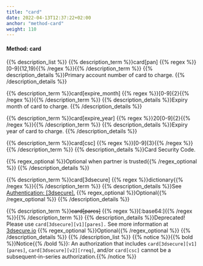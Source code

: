 ```yaml
---
title: "card"
date: 2022-04-13T12:37:22+02:00
anchor: "method-card"
weight: 110
---
```

#### Method: card
{{% description_list %}}
{{% description_term %}}card[pan] {{% regex %}}[0-9]{12,19}{{% /regex %}}{{% /description_term %}}
{{% description_details %}}Primary account number of card to charge.
{{% /description_details %}}

{{% description_term %}}card[expire_month] {{% regex %}}[0-9]{2}{{% /regex %}}{{% /description_term %}}
{{% description_details %}}Expiry month of card to charge.
{{% /description_details %}}

{{% description_term %}}card[expire_year] {{% regex %}}20[0-9]{2}{{% /regex %}}{{% /description_term %}}
{{% description_details %}}Expiry year of card to charge.
{{% /description_details %}}

{{% description_term %}}card[csc] {{% regex %}}[0-9]{3}{{% /regex %}}{{% /description_term %}}
{{% description_details %}}Card Security Code.

{{% regex_optional %}}Optional when partner is trusted{{% /regex_optional %}}
{{% /description_details %}}

{{% description_term %}}card[3dsecure] {{% regex %}}dictionary{{% /regex %}}{{% /description_term %}}
{{% description_details %}}See [ Authentication: [3dsecure].](#authentication-3dsecure)
{{% regex_optional %}}Optional{{% /regex_optional %}}
{{% /description_details %}}

{{% description_term %}}~~card[pares]~~ {{% regex %}}[\:base64\:]{{% /regex %}}{{% /description_term %}}
{{% description_details %}}Deprecated! Please use `card[3dsecure][v1][pares].` 
See more information at [3dsecure.io](https://wwww.3dsecure.io)
{{% regex_optional %}}Optional{{% /regex_optional %}}
{{% /description_details %}}
{{% /description_list %}}
{{% notice %}}{{% bold %}}Notice{{% /bold %}}: An authorization that includes `card[3dsecure][v1][pares]`, `card[3dsecure][v2][rreq]`, and/or `card[csc]` cannot be a subsequent-in-series authorization.{{% /notice %}}

